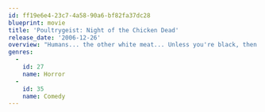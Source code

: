 ```yaml
---
id: ff19e6e4-23c7-4a58-90a6-bf82fa37dc28
blueprint: movie
title: 'Poultrygeist: Night of the Chicken Dead'
release_date: '2006-12-26'
overview: "Humans... the other white meat... Unless you're black, then it's dark meat... Or if you are Asian, then it's yellow meat... Or if you are Native American, it's red meat..."
genres:
  -
    id: 27
    name: Horror
  -
    id: 35
    name: Comedy
---
```

